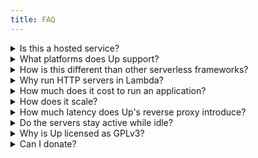 ```yaml
---
title: FAQ
---
```


<details>
  <summary>Is this a hosted service?</summary>
  <p>There are currently no plans for a hosted version. Up lets you deploy applications to your own AWS account for isolation, security, and longevity, don't worry about a startup going out of business.</p>
</details>

<details>
  <summary>What platforms does Up support?</summary>
  <p>Currently AWS via API Gateway and Lambda are supported, this is the focus until Up is nearing feature completion, after which additional providers such as GCP and Azure will be added.</p>
</details>

<details>
  <summary>How is this different than other serverless frameworks?</summary>
  <p>Most of the AWS Lambda based tools are function-oriented, while Up abstracts this away entirely. Up does not use framework "shims", the servers that you run using Up are regular HTTP servers and require no code changes for Lambda compatibility.</p>

  <p>This keeps your apps and APIs portable, makes testing them locally easier, and prevents vendor lock-in. The Lambda support for Up is simply an implementation detail, you are not coupled to API Gateway or Lambda.</p>
</details>

<details>
  <summary>Why run HTTP servers in Lambda?</summary>
  <p>You might be thinking this defeats the purpose of Lambda, however most people just want to use the tools they know and love. Up lets you be productive developing locally as you normally would, Lambda for hosting is only an implementation detail.</p>
  <p>With Up you can use any Python, Node, Go, or Java framework you'd normally use to develop, and deploy with a single command, while maintaining the cost effectiveness, self-healing, and scaling capabilities of Lambda.</p>
</details>

<details>
  <summary>How much does it cost to run an application?</summary>
  <p>AWS API Gateway provides 1 million free requests per month, so there's a good chance you won't have to pay anything at all. Beyond that view the <a href="https://aws.amazon.com/api-gateway/pricing/">AWS Pricing</a> for more information.</p>
</details>

<details>
  <summary>How does it scale?</summary>
  <p>Up scales to fit your traffic on-demand, you don't have to do anything beyond deploying your code. There's no restriction on the number of concurrent instances, apps, custom domains and so on.</p>
</details>

<details>
  <summary>How much latency does Up's reverse proxy introduce?</summary>
  <p>With a 512mb Lambda function Up introduces an average of around 500µs (microseconds) per request.</p>
</details>

<details>
  <summary>Do the servers stay active while idle?</summary>
  <p>This depends on the platform, and with Lambda being the initial platform provided the current answer is no, the server(s) are frozen when inactive and are otherwise "stateless".</p>

  <p>Typically relying on background work in-process is an anti-pattern as it does not scale. Lambda functions combined with CloudWatch scheduled events for example are a good way to handle this kind of work, if you're looking for a scalable alternative.</p>
</details>

<details>
  <summary>Why is Up licensed as GPLv3?</summary>
  <p>Up is licensed in such a way that myself as an independent developer can continue to improve the product and provide support. Commercial customers receive access to a premium version of Up with additional features, priority support for bugfixes, and of course knowing that the project will stick around! Up saves your team countless hours maintaining infrastructure and custom tooling, so you can get back to what makes your company and products unique.</p>
</details>

<details>
  <summary>Can I donate?</summary>
  <p>Yes you can! Head over to the <a href="https://opencollective.com/apex-up">OpenCollective</a> page. Any donations are greatly appreciated and help me focus more on Up's implementation, documentation, and examples. If you're using the free OSS version for personal or commercial use please consider giving back, even a few bucks buys a coffee :).</p>
</details>
